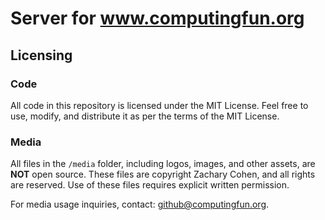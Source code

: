 # Server for www.computingfun.org

## Licensing

### Code
All code in this repository is licensed under the MIT License. Feel free to use, modify, and distribute it as per the terms of the MIT License.

### Media
All files in the `/media` folder, including logos, images, and other assets, are **NOT** open source. These files are copyright Zachary Cohen, and all rights are reserved. Use of these files requires explicit written permission.

For media usage inquiries, contact: github@computingfun.org.
